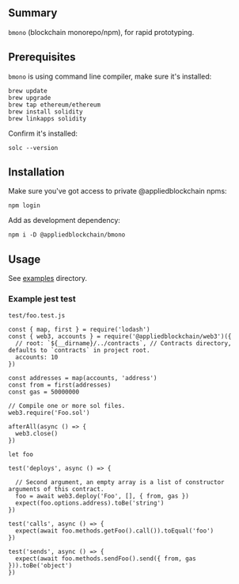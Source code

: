 
## Summary

`bmono` (blockchain monorepo/npm), for rapid prototyping.

## Prerequisites

`bmono` is using command line compiler, make sure it's installed:

    brew update
    brew upgrade
    brew tap ethereum/ethereum
    brew install solidity
    brew linkapps solidity

Confirm it's installed:

    solc --version

## Installation

Make sure you've got access to private @appliedblockchain npms:

    npm login

Add as development dependency:

    npm i -D @appliedblockchain/bmono

## Usage

See [examples](./examples) directory.

### Example jest test

`test/foo.test.js`

    const { map, first } = require('lodash')
    const { web3, accounts } = require('@appliedblockchain/web3')({
      // root: `${__dirname}/../contracts`, // Contracts directory, defaults to `contracts` in project root.
      accounts: 10
    })

    const addresses = map(accounts, 'address')
    const from = first(addresses)
    const gas = 50000000

    // Compile one or more sol files.
    web3.require('Foo.sol')

    afterAll(async () => {
      web3.close()
    })

    let foo

    test('deploys', async () => {

      // Second argument, an empty array is a list of constructor arguments of this contract.
      foo = await web3.deploy('Foo', [], { from, gas })
      expect(foo.options.address).toBe('string')
    })

    test('calls', async () => {
      expect(await foo.methods.getFoo().call()).toEqual('foo')
    })

    test('sends', async () => {
      expect(await foo.methods.sendFoo().send({ from, gas })).toBe('object')
    })
